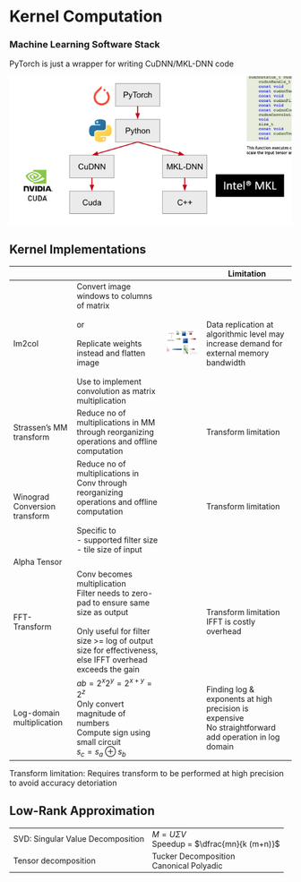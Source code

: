 # Kernel Computation

### Machine Learning Software Stack

PyTorch is just a wrapper for writing CuDNN/MKL-DNN code

![image-20240517093631569](./assets/image-20240517093631569.png)

## Kernel Implementations

|                               |                                                              |                                                              | Limitation                                                   |
| ----------------------------- | ------------------------------------------------------------ | ------------------------------------------------------------ | ------------------------------------------------------------ |
| Im2col                        | Convert image windows to columns of matrix<br /><br />or<br /><br />Replicate weights instead and flatten image<br /><br />Use to implement convolution as matrix multiplication | ![image-20240517094546145](./assets/image-20240517094546145.png) | Data replication at algorithmic level may increase demand for external memory bandwidth |
| Strassen’s MM transform       | Reduce no of multiplications in MM through reorganizing operations and offline computation |                                                              | Transform limitation                                         |
| Winograd Conversion transform | Reduce no of multiplications in Conv through reorganizing operations and offline computation<br /><br />Specific to<br />- supported filter size<br />- tile size of input |                                                              | Transform limitation                                         |
| Alpha Tensor                  |                                                              |                                                              |                                                              |
| FFT-Transform                 | Conv becomes multiplication<br />Filter needs to zero-pad to ensure same size as output<br /><br />Only useful for filter size >= log of output size for effectiveness, else IFFT overhead exceeds the gain |                                                              | Transform limitation<br />IFFT is costly overhead            |
| Log-domain multiplication     | $ab = 2^x 2^y = 2^{x+y} = 2^z$<br />Only convert magnitude of numbers<br />Compute sign using small circuit<br />$s_c = s_a \oplus s_b$ |                                                              | Finding log & exponents at high precision is expensive<br />No straightforward add operation in log domain |

Transform limitation: Requires transform to be performed at high precision to avoid accuracy detoriation

## Low-Rank Approximation

|                                   |                                                       |
| --------------------------------- | ----------------------------------------------------- |
| SVD: Singular Value Decomposition | $M = U \Sigma V$<br />Speedup = $\dfrac{mn}{k (m+n)}$ |
| Tensor decomposition              | Tucker Decomposition<br />Canonical Polyadic          |
